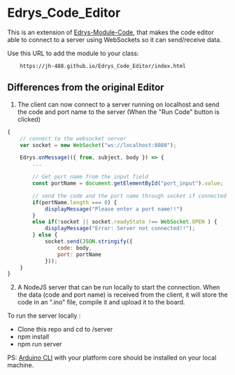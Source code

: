 # Edrys_Code_Editor

This is an extension of [Edrys-Module-Code](https://github.com/Cross-Lab-Project/edrys_module-editor), that makes the code editor able to connect to a server using WebSockets so it can send/receive data.

Use this URL to add the module to your class:

```
    https://jh-488.github.io/Edrys_Code_Editor/index.html
```

## Differences from the original Editor

1. The client can now connect to a server running on localhost and send the code and port name to the server (When the "Run Code" button is clicked)

```js
{
    // connect to the websocket server
    var socket = new WebSocket("ws://localhost:8080");

    Edrys.onMessage(({ from, subject, body }) => {
        ...

        // Get port name from the input field
        const portName = document.getElementById("port_input").value;

        // send the code and the port name through socket if connected
        if(portName.length === 0) {
            displayMessage("Please enter a port name!!")
        }
        else if(!socket || socket.readyState !== WebSocket.OPEN ) {
            displayMessage("Error: Server not connected!!");
        } else {
            socket.send(JSON.stringify({
                code: body,
                port: portName
            }));
    }
}
```

2. A NodeJS server that can be run locally to start the connection. When the data (code and port name) is received from the client, it will store the code in an ".ino" file, compile it and upload it to the board.

To run the server locally :

- Clone this repo and cd to /server
- npm install
- npm run server

PS: [Arduino CLI](https://arduino.github.io/arduino-cli/0.35/installation/) with your platform core should be installed on your local machine.
